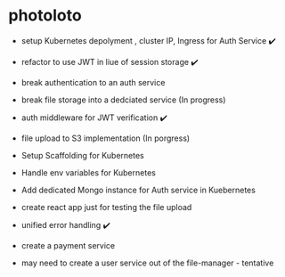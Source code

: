 # photoloto

* setup Kubernetes depolyment , cluster IP, Ingress for Auth Service :heavy_check_mark:
* refactor to use JWT in liue of session storage :heavy_check_mark:
* break authentication to an auth service
* break file storage into a dedciated service (In progress)
 
* auth middleware for JWT verification :heavy_check_mark:
* file upload to S3 implementation (In porgress)
* Setup Scaffolding for Kubernetes
* Handle env variables for Kubernetes
* Add dedicated Mongo instance for Auth service in Kuebernetes
* create react app just for testing the file upload
* unified error handling :heavy_check_mark:
* create a payment service
* may need to create a user service out of the file-manager - tentative
